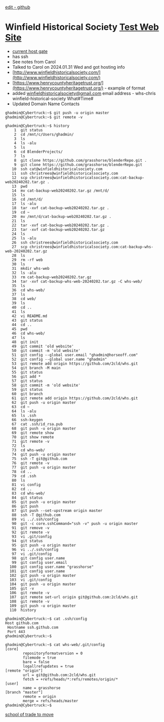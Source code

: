 [edit - github](https://github.com/2cld/whs/edit/master/README.md)

# Winfield Historical Society [Test Web Site](./web)

- [current host gate](https://sitecontrol-sp.gate.com)
- has ssh 
- See notes from Carol
- Talked to Carol on 2024.01.31 Wed and got hosting info
- [http://www.winfieldhistoricalsociety.com/](http://www.winfieldhistoricalsociety.com/)
- [https://www.henrycountyheritagetrust.org/](https://www.henrycountyheritagetrust.org/) - example of format
- added winfieldhistoricalsociety@gmail.com email address - whs-chris winfield-historical-society What#Time#
- Updated Domain Name Contacts

```
ghadmin@Cybertruck:~$ git push -u origin master
ghadmin@Cybertruck:~$ git remote -v
```

```
ghadmin@Cybertruck:~$ history
    1  git status
    2  cd /mnt/c/Users/ghadmin/
    3  ls
    4  ls -alu
    5  ls
    6  cd BlenderProjects/
    7  ls
    8  git clone https://github.com/grasshorse/blenderRepo.git .
    9  git clone https://github.com/grasshorse/blenderRepo.git
   10  ssh cat@winfieldhistoricalsociety.com
   11  ssh christrees@winfieldhistoricalsociety.com
   12  scp christrees@winfieldhistoricalsociety.com:cat-backup-web20240202.tar.gz .
   13  pwd
   14  mv cat-backup-web20240202.tar.gz /mnt/d/
   15  ls
   16  cd /mnt/d/
   17  ls -alu
   18  tar -xvf cat-backup-web20240202.tar.gz .
   19  cd ~
   20  mv /mnt/d/cat-backup-web20240202.tar.gz .
   21  ls
   22  tar -xvf cat-backup-web20240202.tar.gz .
   23  tar -xvf cat-backup-web20240202.tar.gz
   24  ls
   25  ls -alu
   26  ssh christrees@winfieldhistoricalsociety.com
   27  scp christrees@winfieldhistoricalsociety.com:cat-backup-whs-web-20240202.tar.gz
   28  ls
   29  rm -rf web
   30  ls
   31  mkdir whs-web
   32  ls -alu
   33  rm cat-backup-web20240202.tar.gz
   34  tar -xvf cat-backup-whs-web-20240202.tar.gz -C whs-web/
   35  ls
   36  cd whs-web/
   37  ls
   38  cd web/
   39  ls
   40  cd ..
   41  ls
   42  vi README.md
   43  git status
   44  cd ..
   45  pwd
   46  cd whs-web/
   47  ls
   48  git init
   49  git commit 'old website'
   50  git commit -m 'old website'
   51  git config --global user.email "ghadmin@horseoff.com"
   52  git config --global user.name "ghadmin"
   53  git remote add origin https://github.com/2cld/whs.git
   54  git branch -M main
   55  git status
   56  git add *
   57  git status
   58  git commit -m 'old website'
   59  git status
   60  git branch
   61  git remote add origin https://github.com/2cld/whs.git
   62  git push -u origin master
   63  cd ~
   64  ls -alu
   65  ls .ssh
   66  ssh-keygen
   67  cat .ssh/id_rsa.pub
   68  git push -u origin master
   69  git remote show
   70  git show remote
   71  git remote -v
   72  ls
   73  cd whs-web/
   74  git push -u origin master
   75  ssh -T git@github.com
   76  git remote -v
   77  git push -u origin master
   78  cd ..
   79  cd .ssh
   80  ls
   81  vi config
   82  cd ..
   83  cd whs-web/
   84  git status
   85  git push -u origin master
   86  git push
   87  git push --set-upstream origin master
   88  ssh -T @github.com
   89  vi ../.ssh/config
   90  git -c core.sshCommand="ssh -v" push -u origin master
   91  git remove -v
   92  git remote -v
   93  vi .git/config
   94  git status
   95  git push -u origin master
   96  vi ../.ssh/config
   97  vi .git/config
   98  git config user.name
   99  git config user.email
  100  git config user.name "grasshorse"
  101  git config user.name
  102  git push -u origin master
  103  vi .git/config
  104  git push -u origin master
  105  git -v
  106  git remote -v
  107  git remote set-url origin git@github.com:2cld/whs.git
  108  git remote -v
  109  git push -u origin master
  110  history
```

```
ghadmin@Cybertruck:~$ cat .ssh/config
Host github.com
 Hostname ssh.github.com
 Port 443
ghadmin@Cybertruck:~$
```

```
ghadmin@Cybertruck:~$ cat whs-web/.git/config
[core]
        repositoryformatversion = 0
        filemode = true
        bare = false
        logallrefupdates = true
[remote "origin"]
        url = git@github.com:2cld/whs.git
        fetch = +refs/heads/*:refs/remotes/origin/*
[user]
        name = grasshorse
[branch "master"]
        remote = origin
        merge = refs/heads/master
ghadmin@Cybertruck:~$
```

[school of trade to move](https://www.youtube.com/@SchoolOfTrade)

